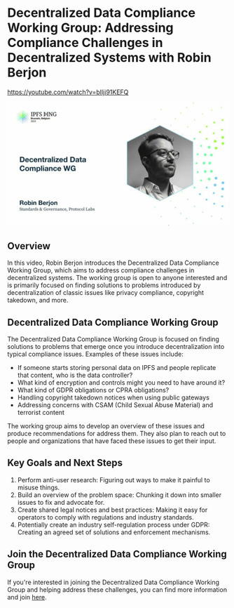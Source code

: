 # Decentralized Data Compliance Working Group: Addressing Compliance Challenges in Decentralized Systems with Robin Berjon

<https://youtube.com/watch?v=bIlji91KEFQ>

![image for Decentralized Data Compliance WG - Robin Berjon](/thing23/bIlji91KEFQ.jpg)

## Overview

In this video, Robin Berjon introduces the Decentralized Data Compliance Working Group, which aims to address compliance challenges in decentralized systems. The working group is open to anyone interested and is primarily focused on finding solutions to problems introduced by decentralization of classic issues like privacy compliance, copyright takedown, and more.

## Decentralized Data Compliance Working Group

The Decentralized Data Compliance Working Group is focused on finding solutions to problems that emerge once you introduce decentralization into typical compliance issues. Examples of these issues include:

- If someone starts storing personal data on IPFS and people replicate that content, who is the data controller?
- What kind of encryption and controls might you need to have around it?
- What kind of GDPR obligations or CPRA obligations?
- Handling copyright takedown notices when using public gateways
- Addressing concerns with CSAM (Child Sexual Abuse Material) and terrorist content

The working group aims to develop an overview of these issues and produce recommendations for address them. They also plan to reach out to people and organizations that have faced these issues to get their input.

## Key Goals and Next Steps

1. Perform anti-user research: Figuring out ways to make it painful to misuse things.
2. Build an overview of the problem space: Chunking it down into smaller issues to fix and advocate for.
3. Create shared legal notices and best practices: Making it easy for operators to comply with regulations and industry standards.
4. Potentially create an industry self-regulation process under GDPR: Creating an agreed set of solutions and enforcement mechanisms.

## Join the Decentralized Data Compliance Working Group

If you're interested in joining the Decentralized Data Compliance Working Group and helping address these challenges, you can find more information and join [here](https://github.com/ddcwg/core/projects?query=is%3Aopen+sort%3Aid-asc).